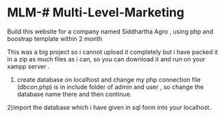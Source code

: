 # MLM-# Multi-Level-Marketing
Build this website for a company named Siddhartha Agro , using php and boostrap template  within 2 month

This was a big project so i cannot upload it completely but i have packed it in a zip as much files as i can, so you can download it and run on your xampp server .
1) create database on localhost and change my php connection file (dbcon.php) is in include folder of admin and user , so change the database name there and then continue.

2)import the database which i have given in sql form into your localhost.
